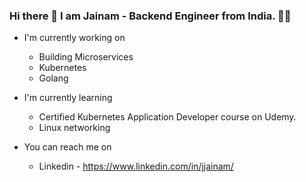 ### Hi there 👋 I am Jainam - Backend Engineer from India. 👨‍💻



<!--
**MJjainam/MJjainam** is a ✨ _special_ ✨ repository because its `README.md` (this file) appears on your GitHub profile.

Here are some ideas to get you started:

- 🔭 I’m currently working on ...
- 🌱 I’m currently learning ...
- 👯 I’m looking to collaborate on ...
- 🤔 I’m looking for help with ...
- 💬 Ask me about ...
- 📫 How to reach me: ...
- 😄 Pronouns: ...
- ⚡ Fun fact: ...
-->


- I'm currently working on 
  - Building Microservices
  - Kubernetes 
  - Golang

- I'm currently learning
  - Certified Kubernetes Application Developer course on Udemy.
  - Linux networking 

- You can reach me on 
  - Linkedin - https://www.linkedin.com/in/jjainam/

